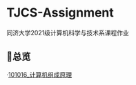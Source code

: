 # TJCS-Assignment

同济大学2021级计算机科学与技术系课程作业

## 🤩总览

·[101016_计算机组成原理](https://github.com/Misaka-N/TJCS-Assignment/blob/main/101016_计算机组成原理.md)
